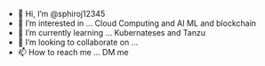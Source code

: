 - 👋 Hi, I’m @sphiroj12345
- 👀 I’m interested in ... Cloud Computing and AI ML and blockchain
- 🌱 I’m currently learning ... Kubernateses and Tanzu
- 💞️ I’m looking to collaborate on ...
- 📫 How to reach me ... DM me

<!---
sphiroj12345/sphiroj12345 is a ✨ special ✨ repository because its `README.md` (this file) appears on your GitHub profile.
You can click the Preview link to take a look at your changes.
--->

